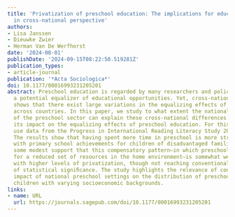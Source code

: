 ```yaml
---
title: 'Privatization of preschool education: The implications for educational inequalities
  in cross-national perspective'
authors:
- Lisa Janssen
- Dieuwke Zwier
- Herman Van De Werfhorst
date: '2024-08-01'
publishDate: '2024-09-15T08:22:50.519281Z'
publication_types:
- article-journal
publication: '*Acta Sociologica*'
doi: 10.1177/00016993231205201
abstract: Preschool education is regarded by many researchers and policymakers as
  a potential equalizer of educational opportunities. Yet, cross-national research
  shows that there exist large variations in the equalizing effects of preschool education
  across countries. In this paper, we study to what extent the national level of privatization
  of the preschool sector can explain these cross-national differences by examining
  its impact on the equalizing effects of preschool education. For this purpose, we
  use data from the Progress in International Reading Literacy Study 2016 for 24 countries.
  The results show that having spent more time in preschool is more strongly associated
  with primary school achievements for children of disadvantaged families. We ﬁnd
  some modest support that this compensatory pattern—in which preschool compensates
  for a reduced set of resources in the home environment—is somewhat weaker in societies
  with higher levels of privatization, though not reaching conventional standards
  of statistical signiﬁcance. The study highlights the relevance of considering the
  impact of national preschool settings on the distribution of preschool beneﬁts across
  children with varying socioeconomic backgrounds.
links:
- name: URL
  url: https://journals.sagepub.com/doi/10.1177/00016993231205201
---
```

